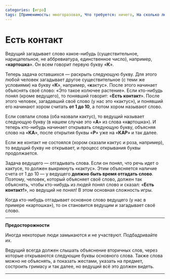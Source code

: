 ```yaml
---
categories: [игра]
tags: [Применимость: многоразовая, Что требуется: ничего, На сколько людей рассчитано: от 3, Подвижность: нет]
---
```


# Есть контакт

Ведущий загадывает слово какое-нибудь (существительное, нарицательное, не аббревиатура, единственное число), например, «**картошка**». Он всем говорит первую букву «**К**».

Теперь задача оставшихся — раскрыть следующую букву. Для этого любой человек загадывает другое существительное (с теми же условиями) на букву «**К**», например, «**к**актус». После этого начинает объяснять своё слово: «Это такое колючее растение». Если кто-нибудь понял (кроме ведущего), то понявший говорит: «**Есть контакт**». После этого человек, загадавший своё слово (у нас это «кактус»), и понявший его начинают хором считать **от 1 до 10**, а потом хором называют слово.

Если совпали слова (оба назвали кактус), то ведущий называет следующую букву (в нашем случае это «**А**» из слова «к**а**ртошка»). И теперь кто-нибудь начинает открывать следующую букву, объясняя слово на «**КА**», после открытия буквы «**Р**» уже на «**КАР**» и так далее.

Если же контакт не состоялся (хором сказали кактус и роза, например), то ведущий букву не открывает, и процесс открывания буквы продолжается.

Задача ведущего — отгадывать слова. Если он понял, что речь идет о кактусе, то должен выкрикнуть «кактус». Этим объясняется наличие счета от 1 до 10 — у ведущего **должно быть время отгадать слово**. Поэтому, человек, который объясняет своё слово, должен так объяснять, чтобы кто-нибудь из людей понял слово и сказал: «**Есть контакт!**», но ведущий не понял! В этом основная сложность игры.

Когда кто-нибудь отгадывает основное слово ведущего (у нас в примере «картошка»), то он становится ведущим и загадывает своё слово.

---

**Предосторожности** <!-- !warning -->

Иногда некоторые люди замыкаются и не участвуют. Подбадривайте их.

Ведущий всегда должен слышать объяснение вторичных слов, через которые открываются следующие буквы основного слова. Также слова можно не объяснять, а показать жестами, указать на предмет, состроить гримасу и так далее, но ведущий всё это должен видеть.

---
